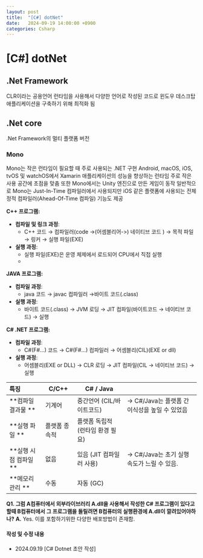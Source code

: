 ```yaml
---
layout: post
title:  "[C#] dotNet"
date:   2024-09-19 14:00:00 +0900
categories: Csharp
---
```

# [C#] dotNet
## .Net Framework
CLR이라는 공용언어 런타임을 사용해서 다양한 언어로 작성된 코드로 윈도우 데스크탑 애플리케이션을 구축하기 위해 최적화 됨

## .Net core
.Net Framework의 멀티 플랫폼 버전

### Mono
Mono는 작은 런타임이 필요할 때 주로 사용되는 .NET 구현
Android, macOS, iOS, tvOS 및 watchOS에서 Xamarin 애플리케이션의 성능을 향상하는 런타임
주로 작은 사용 공간에 초점을 맞춤
또한 Mono에서는 Unity 엔진으로 만든 게임이 동작
일반적으로 Mono는 Just-In-Time 컴파일러에서 사용되지만 iOS 같은 플랫폼에 사용되는 전체 정적 컴파일러(Ahead-Of-Time 컴파일) 기능도 제공

**C++ 프로그램:**
- **컴파일 및 링크 과정**:
    - C++ 코드 → 컴파일러(code ->(어셈블리어->) 네이티브 코드 ) → 목적 파일 → 링커 → 실행 파일(EXE)
- **실행 과정**:
    - 실행 파일(EXE)은 운영 체제에서 로드되어 CPU에서 직접 실행
    -
**JAVA 프로그램:**
- **컴파일 과정**:
    - java 코드 → javac 컴파일러 →바이트 코드(.class)
- **실행 과정**:
    - 바이트 코드(.class) → JVM 로딩 → JIT 컴파일(바이트코드 → 네이티브 코드) → 실행
    
**C# .NET 프로그램:**
- **컴파일 과정**:
    - C#(F#...) 코드 → C#(F#...) 컴파일러 → 어셈블리(CIL)(EXE or dll)
- **실행 과정**:
    - 어셈블리(EXE or DLL) → CLR 로딩 → JIT 컴파일(CIL → 네이티브 코드) → 실행


| 특징             | C/C++   | C# / Java           |                                 |
| :------------- | ------- | ------------------- | ------------------------------- |
| **컴파일 결과물 **   | 기계어     | 중간언어 (CIL/바이트코드)    | -> C#/Java는 플랫폼 간 이식성을 높일 수 있었음 |
| **실행 파일 **     | 플랫폼 종속적 | 플랫폼 독립적 (런타임 환경 필요) |                                 |
| **실행 시점 컴파일 ** | 없음      | 있음 (JIT 컴파일러 사용)    | -> C#/Java는 초기 실행 속도가 느릴 수 있음.  |
| **메모리 관리 **    | 수동      | 자동 (GC)             |                                 |


**Q1. 그럼 A컴퓨터에서 외부라이브러리 A.dll을 사용해서 작성한 C# 프로그램이 있다고할때 B컴퓨터에서 그 프로그램을 돌릴려면 B컴퓨터의 실행환경에 A.dll이 깔려있어야하나?**
**A.** Yes. 이를 포함하기위한 다양한 배포방법이 존재함.


#### 작성 및 수정 내용
- 2024.09.19 \[C# Dotnet 초안 작성\]